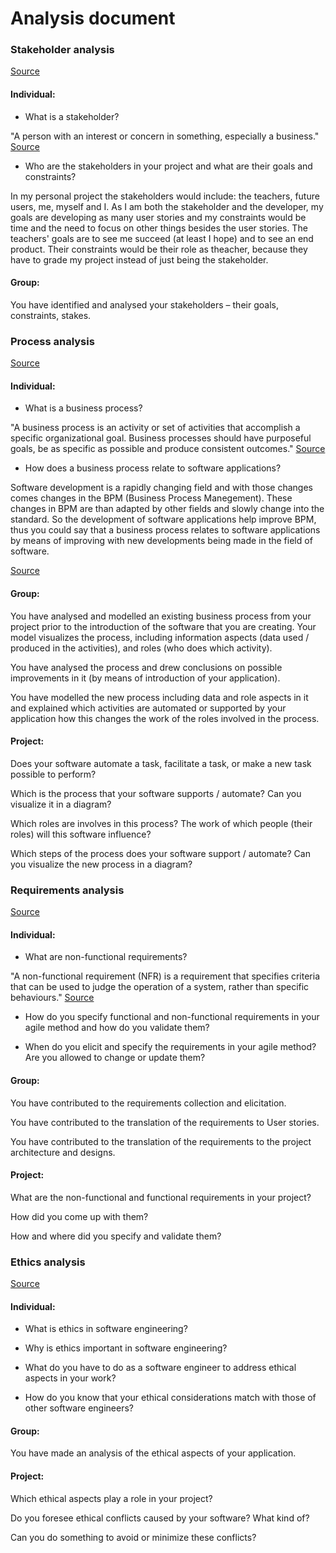# Analysis document
### Stakeholder analysis
[Source](https://fhict.instructure.com/courses/13025/pages/stakeholder-analysis-who-has-a-stake-in-the-project-and-in-the-software?module_item_id=916361)
#### Individual:
* What is a stakeholder?

"A person with an interest or concern in something, especially a business." [Source](https://languages.oup.com/google-dictionary-en/)

* Who are the stakeholders in your project and what are their goals and constraints?

In my personal project the stakeholders would include: the teachers, future users, me, myself and I.
As I am both the stakeholder and the developer, my goals are developing as many user stories and my constraints would be time and the need to focus on other things besides the user stories.
The teachers' goals are to see me succeed (at least I hope) and to see an end product.
Their constraints would be their role as theacher, because they have to grade my project instead of just being the stakeholder.

#### Group:
You have identified and analysed your stakeholders – their goals, constraints, stakes.

### Process analysis
[Source](https://fhict.instructure.com/courses/13025/pages/process-analysis-which-processes-are-supported-by-your-software?module_item_id=916362)
#### Individual:
* What is a business process?

"A business process is an activity or set of activities that accomplish a specific organizational goal. 
Business processes should have purposeful goals, be as specific as possible and produce consistent outcomes."
[Source](https://www.techtarget.com/searchcio/definition/business-process)

* How does a business process relate to software applications?

Software development is a rapidly changing field and with those changes comes changes in the BPM (Business Process Manegement).
These changes in BPM are than adapted by other fields and slowly change into the standard. 
So the development of software applications help improve BPM, thus you could say that a business process relates to software applications by means of improving with new developments being made in the field of software. 

[Source](https://itchronicles.com/business-process-management/business-process-management-in-software-companies/)

#### Group:
You have analysed and modelled an existing business process from your project prior to the introduction of the software that you are creating. Your model visualizes the process, including information aspects (data used / produced in the activities), and roles (who does which activity).

You have analysed the process and drew conclusions on possible improvements in it (by means of introduction of your application).

You have modelled the new process including data and role aspects in it and explained which activities are automated or supported by your application how this changes the work of the roles involved in the process.


#### Project:
Does your software automate a task, facilitate a task, or make a new task possible to perform?

Which is the process that your software supports / automate? Can you visualize it in a diagram?

Which roles are involves in this process? The work of which people (their roles) will this software influence?

Which steps of the process does your software support / automate? Can you visualize the new process in a diagram?

 
### Requirements analysis
[Source](https://fhict.instructure.com/courses/13025/pages/requirements-analysis-what-do-you-have-to-make?module_item_id=916363)
#### Individual:
* What are non-functional requirements?

"A non-functional requirement (NFR) is a requirement that specifies criteria that can be used to judge the operation of a system, rather than specific behaviours."
[Source](https://en.wikipedia.org/wiki/Non-functional_requirement)

* How do you specify functional and non-functional requirements in your agile method and how do you validate them?

* When do you elicit and specify the requirements in your agile method? Are you allowed to change or update them?


#### Group:
You have contributed to the requirements collection and elicitation.

You have contributed to the translation of the requirements to User stories.

You have contributed to the translation of the requirements to the project architecture and designs.


#### Project:
What are the non-functional and functional requirements in your project?

How did you come up with them?

How and where did you specify and validate them?


### Ethics analysis
[Source](https://fhict.instructure.com/courses/13025/pages/ethics-analysis-do-you-think-about-ethical-consequences-from-the-software-you-make?module_item_id=916364)
#### Individual:
* What is ethics in software engineering?

* Why is ethics important in software engineering?

* What do you have to do as a software engineer to address ethical aspects in your work?

* How do you know that your ethical considerations match with those of other software engineers?


#### Group:
You have made an analysis of the ethical aspects of your application.


#### Project:
Which ethical aspects play a role in your project?

Do you foresee ethical conflicts caused by your software? What kind of?

Can you do something to avoid or minimize these conflicts?
